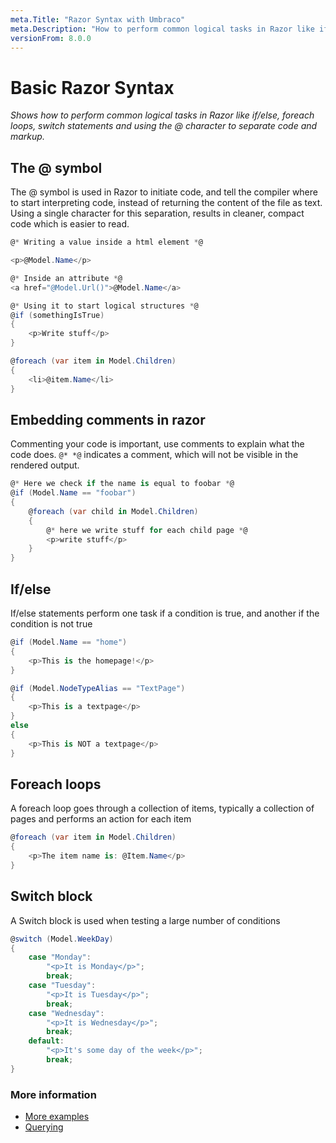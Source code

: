 ```yaml
---
meta.Title: "Razor Syntax with Umbraco"
meta.Description: "How to perform common logical tasks in Razor like if/else, foreach loops, switch statements and using the @ character to separate code and markup"
versionFrom: 8.0.0
---
```


# Basic Razor Syntax

_Shows how to perform common logical tasks in Razor like if/else, foreach loops, switch statements and using the @ character to separate code and markup._

## The @ symbol

The @ symbol is used in Razor to initiate code, and tell the compiler where to start interpreting code, instead of returning the content of the file as text. Using a single character for this separation, results in cleaner, compact code which is easier to read.

```csharp
@* Writing a value inside a html element *@

<p>@Model.Name</p>

@* Inside an attribute *@
<a href="@Model.Url()">@Model.Name</a>

@* Using it to start logical structures *@
@if (somethingIsTrue)
{
    <p>Write stuff</p>
}

@foreach (var item in Model.Children)
{
    <li>@item.Name</li>
}
```

## Embedding comments in razor

Commenting your code is important, use comments to explain what the code does. `@* *@` indicates a comment, which will not be visible in the rendered output.

```csharp
@* Here we check if the name is equal to foobar *@
@if (Model.Name == "foobar")
{
    @foreach (var child in Model.Children)
    {
        @* here we write stuff for each child page *@
        <p>write stuff</p>
    }
}
```

## If/else

If/else statements perform one task if a condition is true, and another if the condition is not true

```csharp
@if (Model.Name == "home")
{
    <p>This is the homepage!</p>
}

@if (Model.NodeTypeAlias == "TextPage")
{
    <p>This is a textpage</p>
}
else
{
    <p>This is NOT a textpage</p>
}
```

## Foreach loops

A foreach loop goes through a collection of items, typically a collection of pages and performs an action for each item

```csharp
@foreach (var item in Model.Children)
{
    <p>The item name is: @Item.Name</p>
}
```

## Switch block

A Switch block is used when testing a large number of conditions

```csharp
@switch (Model.WeekDay)
{
    case "Monday":
        "<p>It is Monday</p>";
        break;
    case "Tuesday":
        "<p>It is Tuesday</p>";
        break;
    case "Wednesday":
        "<p>It is Wednesday</p>";
        break;
    default:
        "<p>It's some day of the week</p>";
        break;
}
```

### More information

- [More examples](../../../Reference/Templating/Mvc/examples)
- [Querying](../../../Reference/Querying)
